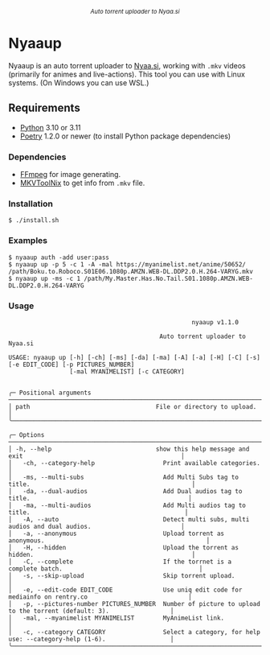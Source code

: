 <p align="center">
<sup><em>Auto torrent uploader to Nyaa.si</em></sup>
</p>

# Nyaaup

Nyaaup is an auto torrent uploader to [Nyaa.si](https://nyaa.si/), working with `.mkv` videos (primarily for animes and live-actions).
This tool you can use with Linux systems. (On Windows you can use WSL.)

## Requirements

- [Python](https://python.org/) 3.10 or 3.11
- [Poetry](https://python-poetry.org/) 1.2.0 or newer (to install Python package dependencies)

### Dependencies

- [FFmpeg](https://fmpeg.org/) for image generating.
- [MKVToolNix](https://mkvtoolnix.download/downloads.html) to get info from `.mkv` file.

### Installation

```shell
$ ./install.sh
```

### Examples

`$ nyaaup auth -add user:pass`
</br>
`$ nyaaup up -p 5 -c 1 -A -mal https://myanimelist.net/anime/50652/ /path/Boku.to.Roboco.S01E06.1080p.AMZN.WEB-DL.DDP2.0.H.264-VARYG.mkv`
</br>
`$ nyaaup up -ms -c 1 /path/My.Master.Has.No.Tail.S01.1080p.AMZN.WEB-DL.DDP2.0.H.264-VARYG`

### Usage

```
                                                   nyaaup v1.1.0

                                          Auto torrent uploader to Nyaa.si

USAGE: nyaaup up [-h] [-ch] [-ms] [-da] [-ma] [-A] [-a] [-H] [-C] [-s] [-e EDIT_CODE] [-p PICTURES_NUMBER]
                 [-mal MYANIMELIST] [-c CATEGORY]


╭─ Positional arguments ────────────────────────────────────────────────────────────────────────────────────────────╮
│ path                                   File or directory to upload.                                               │
╰───────────────────────────────────────────────────────────────────────────────────────────────────────────────────╯

╭─ Options ─────────────────────────────────────────────────────────────────────────────────────────────────────────╮
│ -h, --help                             show this help message and exit                                            │
│   -ch, --category-help                   Print available categories.                                              │
│   -ms, --multi-subs                      Add Multi Subs tag to title.                                             │
│   -da, --dual-audios                     Add Dual audios tag to title.                                            │
│   -ma, --multi-audios                    Add Multi audios tag to title.                                           │
│   -A, --auto                             Detect multi subs, multi audios and dual audios.                         │
│   -a, --anonymous                        Upload torrent as anonymous.                                             │
│   -H, --hidden                           Upload the torrent as hidden.                                            │
│   -C, --complete                         If the torrnet is a complete batch.                                      │
│   -s, --skip-upload                      Skip torrent upload.                                                     │
│   -e, --edit-code EDIT_CODE              Use uniq edit code for mediainfo on rentry.co                            │
│   -p, --pictures-number PICTURES_NUMBER  Number of picture to upload to the torrent (default: 3).                 │
│   -mal, --myanimelist MYANIMELIST        MyAnimeList link.                                                        │
│   -c, --category CATEGORY                Select a category, for help use: --category-help (1-6).                  │
╰───────────────────────────────────────────────────────────────────────────────────────────────────────────────────╯
```

